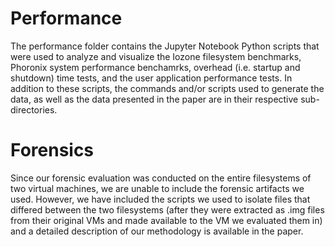 # Performance
The performance folder contains the Jupyter Notebook Python scripts that were used to analyze and visualize the Iozone filesystem benchmarks, Phoronix system performance benchamrks, overhead (i.e. startup and shutdown) time tests, and the user application performance tests. In addition to these scripts, the commands and/or scripts used to generate the data, as well as the data presented in the paper are in their respective sub-directories. 

# Forensics
Since our forensic evaluation was conducted on the entire filesystems of two virtual machines, we are unable to include the forensic artifacts we used. However, we have included the scripts we used to isolate files that differed between the two filesystems (after they were extracted as .img files from their original VMs and made available to the VM we evaluated them in) and a detailed description of our methodology is available in the paper. 